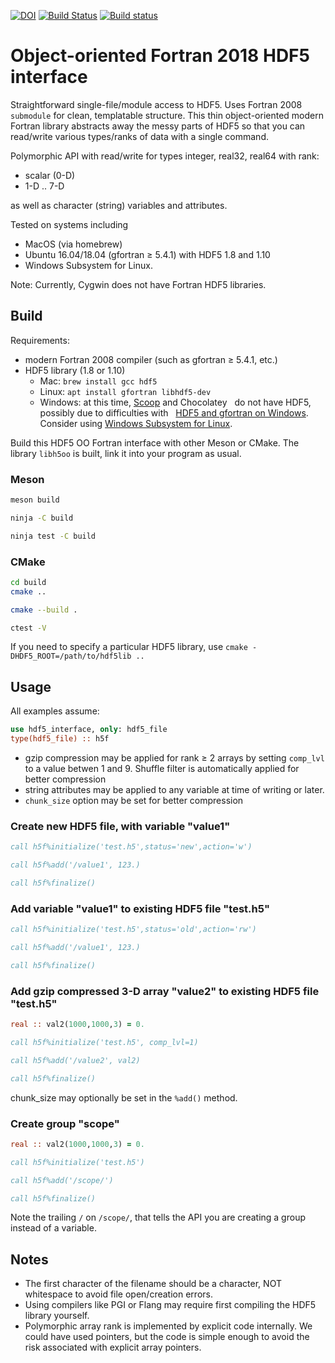 [![DOI](https://zenodo.org/badge/128736984.svg)](https://zenodo.org/badge/latestdoi/128736984)
[![Build Status](https://travis-ci.org/scivision/oo_hdf5_fortran.svg?branch=master)](https://travis-ci.org/scivision/oo_hdf5_fortran)
[![Build status](https://ci.appveyor.com/api/projects/status/9njjb04mol8l2sjx?svg=true)](https://ci.appveyor.com/project/scivision/oo-hdf5-fortran)

# Object-oriented Fortran 2018 HDF5 interface

Straightforward single-file/module access to HDF5.
Uses Fortran 2008 `submodule` for clean, templatable structure.
This thin object-oriented modern Fortran library abstracts away the messy parts of HDF5 so that you can read/write various types/ranks of data with a single command.

Polymorphic API with read/write for types integer, real32, real64 with rank:

* scalar (0-D)
* 1-D .. 7-D

as well as character (string) variables and attributes.

Tested on systems including

* MacOS (via homebrew)
* Ubuntu 16.04/18.04 (gfortran &ge; 5.4.1) with HDF5 1.8 and 1.10
* Windows Subsystem for Linux.

Note: Currently, Cygwin does not have Fortran HDF5 libraries.

## Build

Requirements:

* modern Fortran 2008 compiler (such as gfortran &ge; 5.4.1, etc.)
* HDF5 library (1.8 or 1.10)
  * Mac: `brew install gcc hdf5`
  * Linux: `apt install gfortran libhdf5-dev`
  * Windows: at this time,
    [Scoop](https://www.scivision.co/brew-install-scoop-for-windows/) and Chocolatey
    do not have HDF5, possibly due to difficulties with
    [HDF5 and gfortran on Windows](https://stackoverflow.com/a/30056831).
    Consider using
    [Windows Subsystem for Linux](https://www.scivision.co/install-windows-subsystem-for-linux/).


Build this HDF5 OO Fortran interface with other Meson or CMake.
The library `libh5oo` is built, link it into your program as usual.

### Meson

```sh
meson build

ninja -C build

ninja test -C build
```

### CMake

```sh
cd build
cmake ..

cmake --build .

ctest -V
```
If you need to specify a particular HDF5 library, use `cmake -DHDF5_ROOT=/path/to/hdf5lib ..`


## Usage

All examples assume:

```fortran
use hdf5_interface, only: hdf5_file
type(hdf5_file) :: h5f
```


* gzip compression may be applied for rank &ge; 2 arrays by setting `comp_lvl` to a value betwen 1 and 9.
  Shuffle filter is automatically applied for better compression
* string attributes may be applied to any variable at time of writing or later.
* `chunk_size` option may be set for better compression


### Create new HDF5 file, with variable "value1"

```fortran
call h5f%initialize('test.h5',status='new',action='w')

call h5f%add('/value1', 123.)

call h5f%finalize()
```

### Add variable "value1" to existing HDF5 file "test.h5"

```fortran
call h5f%initialize('test.h5',status='old',action='rw')

call h5f%add('/value1', 123.)

call h5f%finalize()
```

### Add gzip compressed 3-D array "value2" to existing HDF5 file "test.h5"

```fortran
real :: val2(1000,1000,3) = 0.

call h5f%initialize('test.h5', comp_lvl=1)

call h5f%add('/value2', val2)

call h5f%finalize()
```

chunk_size may optionally be set in the `%add()` method.

### Create group "scope"

```fortran
real :: val2(1000,1000,3) = 0.

call h5f%initialize('test.h5')

call h5f%add('/scope/')

call h5f%finalize()
```

Note the trailing `/` on `/scope/`, that tells the API you are creating a group instead of a variable.
## Notes

* The first character of the filename should be a character, NOT whitespace to avoid file open/creation errors.
* Using compilers like PGI or Flang may require first compiling the HDF5 library yourself.
* Polymorphic array rank is implemented by explicit code internally. We could have used pointers, but the code is simple enough to avoid the risk associated with explicit array pointers.
